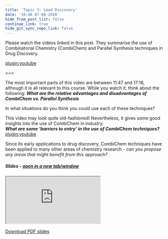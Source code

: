 ```yaml
---
title: 'Topic 3: Lead Discovery'
date: '10:48 07-08-2018'
hide_from_post_list: false
continue_link: true
hide_git_sync_repo_link: false
---
```


Please watch the videos linked in this post. They summarise the use of Combinatorial Chemistry (CombiChem) and Parallel Synthesis techniques in Drug Discovery.

[plugin:youtube](https://youtu.be/kVud7iJ7Yq0?t=11m47s)

===


The most important parts of this video are between 11:47 and 17:18, although it is all relevant to this course. While you watch it, think about the following:
_**What are the relative advantages and disadvantages of CombiChem vs. Parallel Synthesis**_  

In what situations do you think you could use each of these techniques?  

This video may look quite old-fashioned! Nevertheless, it gives some good insights into the use of CombiChem in industry.   
_**What are some 'barriers to entry' in the use of CombiChem techniques?**_
[plugin:youtube](https://youtu.be/MVgsX7PM4F4)

Since its early applications to drug discovery, CombiChem techniques have been applied to many other areas of chemistry research - _can you propose any areas that might benefit from this approach?_

##### Slides - <a href="https://3104nsc.mcoster.net/slides/03-lead-discovery.html" target="_blank">open in a new tab/window</a>
<div class="embed-responsive embed-responsive-16by9">
	<iframe class="embed-responsive-item" src="https://3104nsc.mcoster.net/slides/03-lead-discovery.html" allowfullscreen></iframe>
</div>

[Download PDF slides](https://3104nsc.mcoster.net/slides/03-lead-discovery-slides.pdf)
